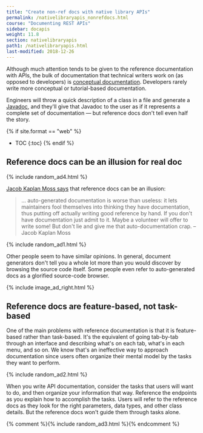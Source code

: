 ```yaml
---
title: "Create non-ref docs with native library APIs"
permalink: /nativelibraryapis_nonrefdocs.html
course: "Documenting REST APIs"
sidebar: docapis
weight: 11.8
section: nativelibraryapis
path1: /nativelibraryapis.html
last-modified: 2018-12-26
---
```


Although much attention tends to be given to the reference documentation with APIs, the bulk of documentation that technical writers work on (as opposed to developers) is [conceptual documentation](docconceptual.html). Developers rarely write more conceptual or tutorial-based documentation.

Engineers will throw a quick description of a class in a file and generate a [Javadoc](nativelibraryapis_create_javadoc.html), and they'll give that Javadoc to the user as if it represents a complete set of documentation &mdash; but reference docs don't tell even half the story.

{% if site.format == "web" %}
* TOC
{:toc}
{% endif %}

## Reference docs can be an illusion for real doc

{% include random_ad4.html %}

[Jacob Kaplan Moss says](http://jacobian.org/writing/what-to-write/) that reference docs can be an illusion:

>… auto-generated documentation is worse than useless: it lets maintainers fool themselves into thinking they have documentation, thus putting off actually writing good reference by hand. If you don't have documentation just admit to it. Maybe a volunteer will offer to write some! But don't lie and give me that auto-documentation crap. – Jacob Kaplan Moss

{% include random_ad1.html %}

Other people seem to have similar opinions. In general, document generators don't tell you a whole lot more than you would discover by browsing the source code itself. Some people even refer to auto-generated docs as a glorified source-code browser.

{% include image_ad_right.html %}

## Reference docs are feature-based, not task-based

One of the main problems with reference documentation is that it is feature-based rather than task-based. It's the equivalent of going tab-by-tab through an interface and describing what's on each tab, what's in each menu, and so on. We know that's an ineffective way to approach documentation since users often organize their mental model by the tasks they want to perform.

{% include random_ad2.html %}

When you write API documentation, consider the tasks that users will want to do, and then organize your information that way. Reference the endpoints as you explain how to accomplish the tasks. Users will refer to the reference docs as they look for the right parameters, data types, and other class details. But the reference docs won't guide them through tasks alone.

{% comment %}{% include random_ad3.html %}{% endcomment %}
